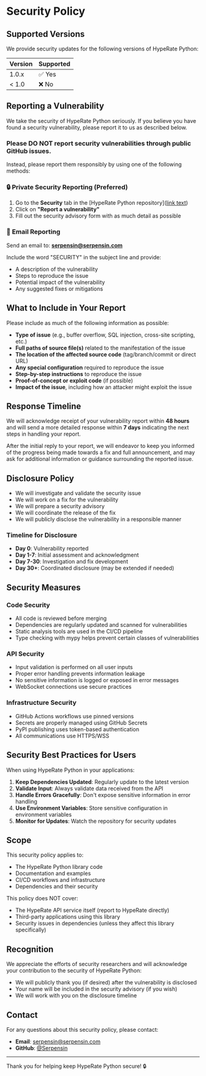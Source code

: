 ﻿# Security Policy

## Supported Versions

We provide security updates for the following versions of HypeRate Python:

| Version | Supported          |
| ------- | ------------------ |
| 1.0.x   | ✅ Yes             |
| < 1.0   | ❌ No              |

## Reporting a Vulnerability

We take the security of HypeRate Python seriously. If you believe you have found a security vulnerability, please report it to us as described below.

### Please DO NOT report security vulnerabilities through public GitHub issues.

Instead, please report them responsibly by using one of the following methods:

### 🔒 Private Security Reporting (Preferred)

1. Go to the **Security** tab in the [HypeRate Python repository]([link text](https://github.com/Serpensin/HypeRate-Python/security))
2. Click on **"Report a vulnerability"**
3. Fill out the security advisory form with as much detail as possible

### 📧 Email Reporting

Send an email to: **[serpensin@serpensin.com](mailto:serpensin@serpensin.com)**

Include the word "SECURITY" in the subject line and provide:
- A description of the vulnerability
- Steps to reproduce the issue
- Potential impact of the vulnerability
- Any suggested fixes or mitigations

## What to Include in Your Report

Please include as much of the following information as possible:

- **Type of issue** (e.g., buffer overflow, SQL injection, cross-site scripting, etc.)
- **Full paths of source file(s)** related to the manifestation of the issue
- **The location of the affected source code** (tag/branch/commit or direct URL)
- **Any special configuration** required to reproduce the issue
- **Step-by-step instructions** to reproduce the issue
- **Proof-of-concept or exploit code** (if possible)
- **Impact of the issue**, including how an attacker might exploit the issue

## Response Timeline

We will acknowledge receipt of your vulnerability report within **48 hours** and will send a more detailed response within **7 days** indicating the next steps in handling your report.

After the initial reply to your report, we will endeavor to keep you informed of the progress being made towards a fix and full announcement, and may ask for additional information or guidance surrounding the reported issue.

## Disclosure Policy

- We will investigate and validate the security issue
- We will work on a fix for the vulnerability
- We will prepare a security advisory
- We will coordinate the release of the fix
- We will publicly disclose the vulnerability in a responsible manner

### Timeline for Disclosure

- **Day 0**: Vulnerability reported
- **Day 1-7**: Initial assessment and acknowledgment
- **Day 7-30**: Investigation and fix development
- **Day 30+**: Coordinated disclosure (may be extended if needed)

## Security Measures

### Code Security

- All code is reviewed before merging
- Dependencies are regularly updated and scanned for vulnerabilities
- Static analysis tools are used in the CI/CD pipeline
- Type checking with mypy helps prevent certain classes of vulnerabilities

### API Security

- Input validation is performed on all user inputs
- Proper error handling prevents information leakage
- No sensitive information is logged or exposed in error messages
- WebSocket connections use secure practices

### Infrastructure Security

- GitHub Actions workflows use pinned versions
- Secrets are properly managed using GitHub Secrets
- PyPI publishing uses token-based authentication
- All communications use HTTPS/WSS

## Security Best Practices for Users

When using HypeRate Python in your applications:

1. **Keep Dependencies Updated**: Regularly update to the latest version
2. **Validate Input**: Always validate data received from the API
3. **Handle Errors Gracefully**: Don't expose sensitive information in error handling
4. **Use Environment Variables**: Store sensitive configuration in environment variables
5. **Monitor for Updates**: Watch the repository for security updates

## Scope

This security policy applies to:

- The HypeRate Python library code
- Documentation and examples
- CI/CD workflows and infrastructure
- Dependencies and their security

This policy does NOT cover:

- The HypeRate API service itself (report to HypeRate directly)
- Third-party applications using this library
- Security issues in dependencies (unless they affect this library specifically)

## Recognition

We appreciate the efforts of security researchers and will acknowledge your contribution to the security of HypeRate Python:

- We will publicly thank you (if desired) after the vulnerability is disclosed
- Your name will be included in the security advisory (if you wish)
- We will work with you on the disclosure timeline

## Contact

For any questions about this security policy, please contact:

- **Email**: [serpensin@serpensin.com](mailto:serpensin@serpensin.com)
- **GitHub**: [@Serpensin](https://github.com/Serpensin)

---

Thank you for helping keep HypeRate Python secure! 🔒